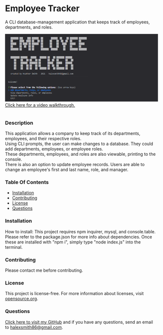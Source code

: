 # Employee Tracker
A CLI database-management application that keeps track of employees, departments, and roles.

![screenshot of application](./Assets/screenshot.png?raw=true "screenshot of application banner and main menu")
[Click here for a video walkthrough.](https://)<br><br>

### Description
This application allows a company to keep track of its departments, employees, and their respective roles.
<br>
Using CLI prompts, the user can make changes to a database. They could add departments, employees, or employee roles.
<br>
These departments, employees, and roles are also viewable, printing to the console.
<br>
There is also an option to update employee records. Users are able to change an employee's first and last name, role, and manager.
<br>

### Table Of Contents
- [Installation](#Installation)
- [Contributing](#Contributing)
- [License](#License)
- [Questions](#Questions)

### Installation <a name="Installation"></a>
How to install: This project requires npm inquirer, mysql, and console.table. Please refer to the package.json for more info about dependencies. Once these are installed with "npm i", simply type "node index.js" into the terminal.

### Contributing <a name="Contributing"></a>
Please contact me before contributing.

### License <a name="License"></a>
This project is license-free.  For more information about licenses, visit [opensource.org](http://www.opensource.org).

### Questions  <a name="Questions"></a>
[Click here to visit my GitHub](http://github.com/sorengrey/)
and if you have any questions, send an email to halexsmith86@gmail.com.
